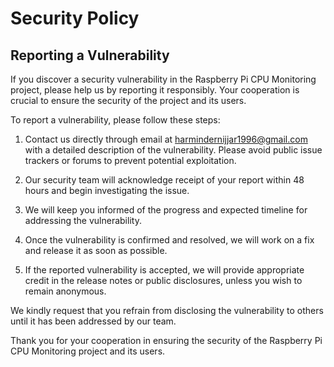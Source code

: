 # Security Policy

## Reporting a Vulnerability

If you discover a security vulnerability in the Raspberry Pi CPU Monitoring project, please help us by reporting it responsibly. Your cooperation is crucial to ensure the security of the project and its users.

To report a vulnerability, please follow these steps:

1. Contact us directly through email at [harmindernijjar1996@gmail.com](mailto:harmindernijjar1996@gmail.com) with a detailed description of the vulnerability. Please avoid public issue trackers or forums to prevent potential exploitation.

2. Our security team will acknowledge receipt of your report within 48 hours and begin investigating the issue.

3. We will keep you informed of the progress and expected timeline for addressing the vulnerability.

4. Once the vulnerability is confirmed and resolved, we will work on a fix and release it as soon as possible.

5. If the reported vulnerability is accepted, we will provide appropriate credit in the release notes or public disclosures, unless you wish to remain anonymous.

We kindly request that you refrain from disclosing the vulnerability to others until it has been addressed by our team.

Thank you for your cooperation in ensuring the security of the Raspberry Pi CPU Monitoring project and its users.
